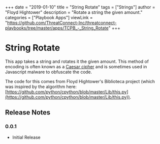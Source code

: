 +++
date = "2019-01-10"
title = "String Rotate"
tags = ["Strings"]
author = "Floyd Hightower"
description = "Rotate a string the given amount."
categories = ["Playbook Apps"]
viewLink = "https://github.com/ThreatConnect-Inc/threatconnect-playbooks/tree/master/apps/TCPB_-_String_Rotate"
+++

# String Rotate

This app takes a string and rotates it the given amount. This method of encoding is often known as a [Caesar cipher](https://en.wikipedia.org/wiki/Caesar_cipher) and is sometimes used in Javascript malware to obfuscate the code.

The code for this comes from Floyd Hightower's Biblioteca project (which was inspired by the algorithm here: [https://github.com/python/cpython/blob/master/Lib/this.py](https://github.com/python/cpython/blob/master/Lib/this.py)).

## Release Notes

### 0.0.1

* Initial Release
